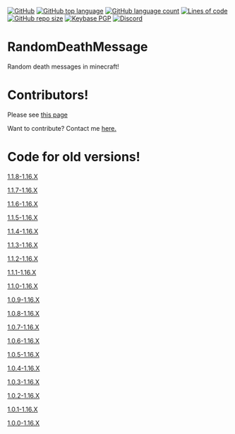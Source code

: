 [![GitHub](https://img.shields.io/github/license/PugsMods/RandomDeathMessage?label=License%3A&style=for-the-badge)](https://github.com/PugsMods/RandomDeathMessage)
[![GitHub top language](https://img.shields.io/github/languages/top/PugsMods/RandomDeathMessage?style=for-the-badge)](https://github.com/PugsMods/RandomDeathMessage)
[![GitHub language count](https://img.shields.io/github/languages/count/PugsMods/RandomDeathMessage?style=for-the-badge)](https://github.com/PugsMods/RandomDeathMessage)
[![Lines of code](https://img.shields.io/tokei/lines/github.com/PugsMods/RandomDeathMessage?label=Lines%20Of%20Code%3A&style=for-the-badge)](https://github.com/PugsMods/RandomDeathMessage)
[![GitHub repo size](https://img.shields.io/github/repo-size/PugsMods/RandomDeathMessage?style=for-the-badge)](https://github.com/PugsMods/RandomDeathMessage)
[![Keybase PGP](https://img.shields.io/keybase/pgp/pugzarecute?style=for-the-badge)](https://keybase.io/pugzarecute)
[![Discord](https://img.shields.io/discord/773211530413867028?label=Discord%3A&style=for-the-badge)](https://discord.gg/geNRqMu5XW)

# RandomDeathMessage
Random death messages in minecraft!

# Contributors!
Please see [this page](https://github.com/PugsMods/RandomDeathMessage/blob/1.16.X/CONTRIBUTORS.md)

Want to contribute? Contact me [here.](https://discord.gg/geNRqMu5XW)
# Code for old versions!
[1.1.8-1.16.X](https://github.com/PugsMods/RandomDeathMessage/tree/c2c97c6017da567760357de3d31f2df5ed4b19e8)

[1.1.7-1.16.X](https://github.com/PugsMods/RandomDeathMessage/tree/3c146cfc553be244bcb8cfb8b7456180bdfe3c85)

[1.1.6-1.16.X](https://github.com/PugsMods/RandomDeathMessage/tree/06f6f90ce35b3d0cb6c840e8df5bcf9e4a4f558a)

[1.1.5-1.16.X](https://github.com/PugsMods/RandomDeathMessage/tree/0af119789ac89501e26e1aa55ac535f210f86ba6)

[1.1.4-1.16.X](https://github.com/PugsMods/RandomDeathMessage/tree/1196a2082bbb1a8e72da4216c0cc1aa6e7edf0ec)

[1.1.3-1.16.X](https://github.com/PugsMods/RandomDeathMessage/tree/10301dd9ab7acfcdbe06fcb5da2f4d37ece4f1d7)

[1.1.2-1.16.X](https://github.com/PugsMods/RandomDeathMessage/tree/d99c740f8927f275be526a7478e78861853b3702)

[1.1.1-1.16.X](https://github.com/PugsMods/RandomDeathMessage/tree/18ac8472ee5d8184589f535d159fd00fb040ed6f)

[1.1.0-1.16.X](https://github.com/PugsMods/RandomDeathMessage/tree/9205c38ad617f866a8c9a247b288047cb89eb643)

[1.0.9-1.16.X](https://github.com/PugsMods/RandomDeathMessage/tree/f9c59917910e50264e45d1b604979ed116945dc3)

[1.0.8-1.16.X](https://github.com/PugsMods/RandomDeathMessage/tree/8594edda8a481025df65ea3161287914e8e072b0)

[1.0.7-1.16.X](https://github.com/PugsMods/RandomDeathMessage/tree/2e2c8451a08287cde4e2cd9996ceef690e516f3c)

[1.0.6-1.16.X](https://github.com/PugsMods/RandomDeathMessage/tree/db9a2d5ac7e00092e80d948c6d6c73f0af836de2)

[1.0.5-1.16.X](https://github.com/PugsMods/RandomDeathMessage/tree/a95fb7e4a88f25ad26bace94e7998bbecbd53793)

[1.0.4-1.16.X](https://github.com/PugsMods/RandomDeathMessage/tree/566c51de5789f4f405c0d9710e1cc58db5005621)

[1.0.3-1.16.X](https://github.com/PugsMods/RandomDeathMessage/tree/8a6c2e35167fa55e09de05c6867d5f921262f8b7)

[1.0.2-1.16.X](https://github.com/PugsMods/RandomDeathMessage/tree/701285f815638c5e4211a7cbad2283c179ccd6af)

[1.0.1-1.16.X](https://github.com/PugsMods/RandomDeathMessage/tree/f8f5e9dd1f4a159383f1ba8ed4ae4f0f7fd8ecf2)

[1.0.0-1.16.X](https://github.com/PugsMods/RandomDeathMessage/tree/d79ffbeb32e011dbe9ea96ae75c43fe17ea0f051)
